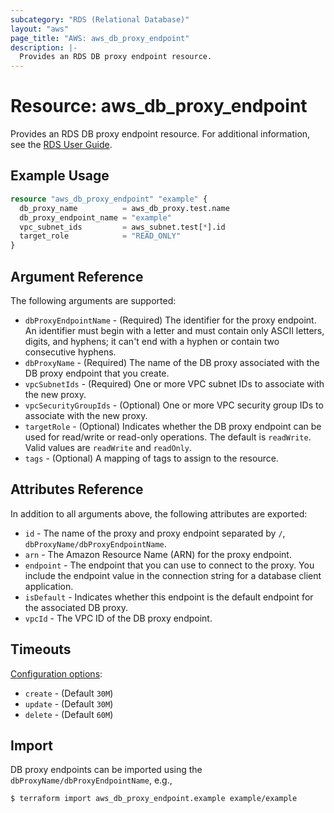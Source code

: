 ```yaml
---
subcategory: "RDS (Relational Database)"
layout: "aws"
page_title: "AWS: aws_db_proxy_endpoint"
description: |-
  Provides an RDS DB proxy endpoint resource.
---
```


# Resource: aws_db_proxy_endpoint

Provides an RDS DB proxy endpoint resource. For additional information, see the [RDS User Guide](https://docs.aws.amazon.com/AmazonRDS/latest/UserGuide/rds-proxy-endpoints.html).

## Example Usage

```terraform
resource "aws_db_proxy_endpoint" "example" {
  db_proxy_name          = aws_db_proxy.test.name
  db_proxy_endpoint_name = "example"
  vpc_subnet_ids         = aws_subnet.test[*].id
  target_role            = "READ_ONLY"
}
```

## Argument Reference

The following arguments are supported:

* `dbProxyEndpointName` - (Required) The identifier for the proxy endpoint. An identifier must begin with a letter and must contain only ASCII letters, digits, and hyphens; it can't end with a hyphen or contain two consecutive hyphens.
* `dbProxyName` - (Required) The name of the DB proxy associated with the DB proxy endpoint that you create.
* `vpcSubnetIds` - (Required) One or more VPC subnet IDs to associate with the new proxy.
* `vpcSecurityGroupIds` - (Optional) One or more VPC security group IDs to associate with the new proxy.
* `targetRole` - (Optional) Indicates whether the DB proxy endpoint can be used for read/write or read-only operations. The default is `readWrite`. Valid values are `readWrite` and `readOnly`.
* `tags` - (Optional) A mapping of tags to assign to the resource.

## Attributes Reference

In addition to all arguments above, the following attributes are exported:

* `id` - The name of the proxy and proxy endpoint separated by `/`, `dbProxyName/dbProxyEndpointName`.
* `arn` - The Amazon Resource Name (ARN) for the proxy endpoint.
* `endpoint` - The endpoint that you can use to connect to the proxy. You include the endpoint value in the connection string for a database client application.
* `isDefault` - Indicates whether this endpoint is the default endpoint for the associated DB proxy.
* `vpcId` - The VPC ID of the DB proxy endpoint.

## Timeouts

[Configuration options](https://developer.hashicorp.com/terraform/language/resources/syntax#operation-timeouts):

- `create` - (Default `30M`)
- `update` - (Default `30M`)
- `delete` - (Default `60M`)

## Import

DB proxy endpoints can be imported using the `dbProxyName/dbProxyEndpointName`, e.g.,

```
$ terraform import aws_db_proxy_endpoint.example example/example
```

<!-- cache-key: cdktf-0.17.0-pre.15 input-4e859019a56c72441f5f2f071a2a2c870932602b4413c005ee3582474ddebfba -->